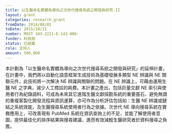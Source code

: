 ```yaml
---
title: 以生醫命名實體為導向之次世代搜尋系統之開發與研究-II
layout: grant
categories: research_grant
fromDate: 2014/08/01
toDate: 2015/10/31
number: MOST 103-2221-E-143-006-
funder: 科技部
status: 已結案
role: 主持人
amount: 500,000
---
```


本計劃為「以生醫命名實體為導向之次世代搜尋系統之開發與研究」的延伸計畫，在計畫中，我們將以自動化語意框架生成技術為基礎發展多類型 NE 辨識與 NE 關聯元件，此技術將一次解決 NE 辨識與關聯的問題。在 NE 辨識上，可藉由運用生醫 NE 之字典，減少人工標註的耗費。本計畫之產出，包括巨量文獻 NE 索引與使用者行為紀錄語料，可成為未來其它進階生醫文獻探勘系統的重要基石，避免無謂的重複客製化開發流程與資訊運算，亦可作為分析評估包括如：生醫 NE 辨識或鏈結之系統效能，及生醫搜尋系統使用者行為之依據。次世代 NE 導向搜尋系統在實務應用上，可改善現有 PubMed 系統在資訊查詢上的不足，並能了解使用者意圖，提供最佳化的排序結果與搜尋建議，進而有效減輕生醫研究者於資料搜尋之負擔。